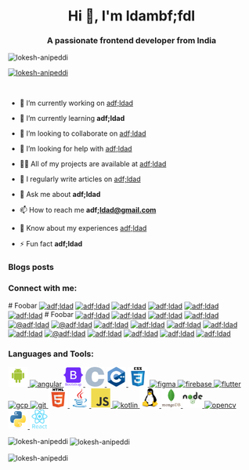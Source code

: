 <h1 align="center">Hi 👋, I'm ldambf;fdl</h1>
<h3 align="center">A passionate frontend developer from India</h3>

<p align="left"> <img src="https://komarev.com/ghpvc/?username=lokesh-anipeddi&label=Profile%20views&color=0e75b6&style=flat" alt="lokesh-anipeddi" /> </p>

<p align="left"> <a href="https://github.com/ryo-ma/github-profile-trophy"><img src="https://github-profile-trophy.vercel.app/?username=lokesh-anipeddi" alt="lokesh-anipeddi" /></a> </p>

<p align="left"> <a href="https://twitter.com/" target="blank"><img src="https://img.shields.io/twitter/follow/?logo=twitter&style=for-the-badge" alt="" /></a> </p>

- 🔭 I’m currently working on [adf;ldad](adf;ldad)

- 🌱 I’m currently learning **adf;ldad**

- 👯 I’m looking to collaborate on [adf;ldad](adf;ldad)

- 🤝 I’m looking for help with [adf;ldad](adf;ldad)

- 👨‍💻 All of my projects are available at [adf;ldad](adf;ldad)

- 📝 I regularly write articles on [adf;ldad](adf;ldad)

- 💬 Ask me about **adf;ldad**

- 📫 How to reach me **adf;ldad@gmail.com**

- 📄 Know about my experiences [adf;ldad](adf;ldad)

- ⚡ Fun fact **adf;ldad**

### Blogs posts
<!-- BLOG-POST-LIST:START -->
<!-- BLOG-POST-LIST:END -->

<h3 align="left">Connect with me:</h3>
<p align="left">
# Foobar
<a href="https://codepen.io/adf;ldad" target="blank"><img align="center" src="https://raw.githubusercontent.com/rahuldkjain/github-profile-readme-generator/master/src/images/icons/Social/codepen.svg" alt="adf;ldad" height="30" width="40" /></a>
<a href="https://dev.to/adf;ldad" target="blank"><img align="center" src="https://raw.githubusercontent.com/rahuldkjain/github-profile-readme-generator/master/src/images/icons/Social/devto.svg" alt="adf;ldad" height="30" width="40" /></a>
<a href="https://linkedin.com/in/adf;ldad" target="blank"><img align="center" src="https://raw.githubusercontent.com/rahuldkjain/github-profile-readme-generator/master/src/images/icons/Social/linked-in-alt.svg" alt="adf;ldad" height="30" width="40" /></a>
<a href="https://stackoverflow.com/users/adf;ldad" target="blank"><img align="center" src="https://raw.githubusercontent.com/rahuldkjain/github-profile-readme-generator/master/src/images/icons/Social/stack-overflow.svg" alt="adf;ldad" height="30" width="40" /></a>
<a href="https://codesandbox.com/adf;ldad" target="blank"><img align="center" src="https://raw.githubusercontent.com/rahuldkjain/github-profile-readme-generator/master/src/images/icons/Social/codesandbox.svg" alt="adf;ldad" height="30" width="40" /></a>
<a href="https://kaggle.com/adf;ldad" target="blank"><img align="center" src="https://raw.githubusercontent.com/rahuldkjain/github-profile-readme-generator/master/src/images/icons/Social/kaggle.svg" alt="adf;ldad" height="30" width="40" /></a>
# Foobar
<a href="https://fb.com/adf;ldad" target="blank"><img align="center" src="https://raw.githubusercontent.com/rahuldkjain/github-profile-readme-generator/master/src/images/icons/Social/facebook.svg" alt="adf;ldad" height="30" width="40" /></a>
<a href="https://instagram.com/adf;ldad" target="blank"><img align="center" src="https://raw.githubusercontent.com/rahuldkjain/github-profile-readme-generator/master/src/images/icons/Social/instagram.svg" alt="adf;ldad" height="30" width="40" /></a>
<a href="https://dribbble.com/adf;ldad" target="blank"><img align="center" src="https://raw.githubusercontent.com/rahuldkjain/github-profile-readme-generator/master/src/images/icons/Social/dribbble.svg" alt="adf;ldad" height="30" width="40" /></a>
<a href="https://www.behance.net/adf;ldad" target="blank"><img align="center" src="https://raw.githubusercontent.com/rahuldkjain/github-profile-readme-generator/master/src/images/icons/Social/behance.svg" alt="adf;ldad" height="30" width="40" /></a>
<a href="https://hashnode.com/@adf;ldad" target="blank"><img align="center" src="https://raw.githubusercontent.com/rahuldkjain/github-profile-readme-generator/master/src/images/icons/Social/hashnode.svg" alt="@adf;ldad" height="30" width="40" /></a>
<a href="https://medium.com/@adf;ldad" target="blank"><img align="center" src="https://raw.githubusercontent.com/rahuldkjain/github-profile-readme-generator/master/src/images/icons/Social/medium.svg" alt="@adf;ldad" height="30" width="40" /></a>
<a href="https://www.youtube.com/c/adf;ldad" target="blank"><img align="center" src="https://raw.githubusercontent.com/rahuldkjain/github-profile-readme-generator/master/src/images/icons/Social/youtube.svg" alt="adf;ldad" height="30" width="40" /></a>
<a href="https://www.codechef.com/users/adf;ldad" target="blank"><img align="center" src="https://cdn.jsdelivr.net/npm/simple-icons@3.1.0/icons/codechef.svg" alt="adf;ldad" height="30" width="40" /></a>
<a href="https://www.hackerrank.com/adf;ldad" target="blank"><img align="center" src="https://raw.githubusercontent.com/rahuldkjain/github-profile-readme-generator/master/src/images/icons/Social/hackerrank.svg" alt="adf;ldad" height="30" width="40" /></a>
<a href="https://codeforces.com/profile/adf;ldad" target="blank"><img align="center" src="https://raw.githubusercontent.com/rahuldkjain/github-profile-readme-generator/master/src/images/icons/Social/codeforces.svg" alt="adf;ldad" height="30" width="40" /></a>
<a href="https://www.leetcode.com/adf;ldad" target="blank"><img align="center" src="https://raw.githubusercontent.com/rahuldkjain/github-profile-readme-generator/master/src/images/icons/Social/leet-code.svg" alt="adf;ldad" height="30" width="40" /></a>
<a href="https://www.hackerearth.com/@adf;ldad" target="blank"><img align="center" src="https://raw.githubusercontent.com/rahuldkjain/github-profile-readme-generator/master/src/images/icons/Social/hackerearth.svg" alt="@adf;ldad" height="30" width="40" /></a>
<a href="https://auth.geeksforgeeks.org/user/adf;ldad" target="blank"><img align="center" src="https://raw.githubusercontent.com/rahuldkjain/github-profile-readme-generator/master/src/images/icons/Social/geeks-for-geeks.svg" alt="adf;ldad" height="30" width="40" /></a>
<a href="https://www.topcoder.com/members/adf;ldad" target="blank"><img align="center" src="https://raw.githubusercontent.com/rahuldkjain/github-profile-readme-generator/master/src/images/icons/Social/topcoder.svg" alt="adf;ldad" height="30" width="40" /></a>
<a href="https://discord.gg/adf;ldad" target="blank"><img align="center" src="https://raw.githubusercontent.com/rahuldkjain/github-profile-readme-generator/master/src/images/icons/Social/discord.svg" alt="adf;ldad" height="30" width="40" /></a>
<a href="/adf;ldad" target="blank"><img align="center" src="https://raw.githubusercontent.com/rahuldkjain/github-profile-readme-generator/master/src/images/icons/Social/rss.svg" alt="adf;ldad" height="30" width="40" /></a>
</p>

<h3 align="left">Languages and Tools:</h3>
<p align="left"> <a href="https://developer.android.com" target="_blank" rel="noreferrer"> <img src="https://raw.githubusercontent.com/devicons/devicon/master/icons/android/android-original-wordmark.svg" alt="android" width="40" height="40"/> </a> <a href="https://angular.io" target="_blank" rel="noreferrer"> <img src="https://angular.io/assets/images/logos/angular/angular.svg" alt="angular" width="40" height="40"/> </a> <a href="https://getbootstrap.com" target="_blank" rel="noreferrer"> <img src="https://raw.githubusercontent.com/devicons/devicon/master/icons/bootstrap/bootstrap-plain-wordmark.svg" alt="bootstrap" width="40" height="40"/> </a> <a href="https://www.cprogramming.com/" target="_blank" rel="noreferrer"> <img src="https://raw.githubusercontent.com/devicons/devicon/master/icons/c/c-original.svg" alt="c" width="40" height="40"/> </a> <a href="https://www.w3schools.com/cpp/" target="_blank" rel="noreferrer"> <img src="https://raw.githubusercontent.com/devicons/devicon/master/icons/cplusplus/cplusplus-original.svg" alt="cplusplus" width="40" height="40"/> </a> <a href="https://www.w3schools.com/css/" target="_blank" rel="noreferrer"> <img src="https://raw.githubusercontent.com/devicons/devicon/master/icons/css3/css3-original-wordmark.svg" alt="css3" width="40" height="40"/> </a> <a href="https://www.figma.com/" target="_blank" rel="noreferrer"> <img src="https://www.vectorlogo.zone/logos/figma/figma-icon.svg" alt="figma" width="40" height="40"/> </a> <a href="https://firebase.google.com/" target="_blank" rel="noreferrer"> <img src="https://www.vectorlogo.zone/logos/firebase/firebase-icon.svg" alt="firebase" width="40" height="40"/> </a> <a href="https://flutter.dev" target="_blank" rel="noreferrer"> <img src="https://www.vectorlogo.zone/logos/flutterio/flutterio-icon.svg" alt="flutter" width="40" height="40"/> </a> <a href="https://cloud.google.com" target="_blank" rel="noreferrer"> <img src="https://www.vectorlogo.zone/logos/google_cloud/google_cloud-icon.svg" alt="gcp" width="40" height="40"/> </a> <a href="https://git-scm.com/" target="_blank" rel="noreferrer"> <img src="https://www.vectorlogo.zone/logos/git-scm/git-scm-icon.svg" alt="git" width="40" height="40"/> </a> <a href="https://www.w3.org/html/" target="_blank" rel="noreferrer"> <img src="https://raw.githubusercontent.com/devicons/devicon/master/icons/html5/html5-original-wordmark.svg" alt="html5" width="40" height="40"/> </a> <a href="https://www.java.com" target="_blank" rel="noreferrer"> <img src="https://raw.githubusercontent.com/devicons/devicon/master/icons/java/java-original.svg" alt="java" width="40" height="40"/> </a> <a href="https://developer.mozilla.org/en-US/docs/Web/JavaScript" target="_blank" rel="noreferrer"> <img src="https://raw.githubusercontent.com/devicons/devicon/master/icons/javascript/javascript-original.svg" alt="javascript" width="40" height="40"/> </a> <a href="https://kotlinlang.org" target="_blank" rel="noreferrer"> <img src="https://www.vectorlogo.zone/logos/kotlinlang/kotlinlang-icon.svg" alt="kotlin" width="40" height="40"/> </a> <a href="https://www.linux.org/" target="_blank" rel="noreferrer"> <img src="https://raw.githubusercontent.com/devicons/devicon/master/icons/linux/linux-original.svg" alt="linux" width="40" height="40"/> </a> <a href="https://www.mongodb.com/" target="_blank" rel="noreferrer"> <img src="https://raw.githubusercontent.com/devicons/devicon/master/icons/mongodb/mongodb-original-wordmark.svg" alt="mongodb" width="40" height="40"/> </a> <a href="https://nodejs.org" target="_blank" rel="noreferrer"> <img src="https://raw.githubusercontent.com/devicons/devicon/master/icons/nodejs/nodejs-original-wordmark.svg" alt="nodejs" width="40" height="40"/> </a> <a href="https://opencv.org/" target="_blank" rel="noreferrer"> <img src="https://www.vectorlogo.zone/logos/opencv/opencv-icon.svg" alt="opencv" width="40" height="40"/> </a> <a href="https://www.python.org" target="_blank" rel="noreferrer"> <img src="https://raw.githubusercontent.com/devicons/devicon/master/icons/python/python-original.svg" alt="python" width="40" height="40"/> </a> <a href="https://reactjs.org/" target="_blank" rel="noreferrer"> <img src="https://raw.githubusercontent.com/devicons/devicon/master/icons/react/react-original-wordmark.svg" alt="react" width="40" height="40"/> </a> </p>

<p><img align="left" src="https://github-readme-stats.vercel.app/api/top-langs?username=lokesh-anipeddi&show_icons=true&locale=en&layout=compact" alt="lokesh-anipeddi" /></p>

<p>&nbsp;<img align="center" src="https://github-readme-stats.vercel.app/api?username=lokesh-anipeddi&show_icons=true&locale=en" alt="lokesh-anipeddi" /></p>

<p><img align="center" src="https://github-readme-streak-stats.herokuapp.com/?user=lokesh-anipeddi&" alt="lokesh-anipeddi" /></p>
